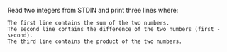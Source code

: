 Read two integers from STDIN and print three lines where:

    The first line contains the sum of the two numbers.
    The second line contains the difference of the two numbers (first - second).
    The third line contains the product of the two numbers.
